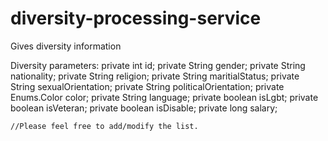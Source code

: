 # diversity-processing-service
Gives diversity information


Diversity parameters:
 private int id;
    private String gender;
    private String nationality;
    private String religion;
    private String maritialStatus;
    private String sexualOrientation;
    private String politicalOrientation;
    private Enums.Color color;
    private String language;
    private boolean isLgbt;
    private boolean isVeteran;
    private boolean isDisable;
    private long salary;
    
    //Please feel free to add/modify the list.
